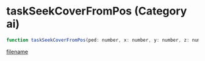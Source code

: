 # taskSeekCoverFromPos (Category ai)

```js
function taskSeekCoverFromPos(ped: number, x: number, y: number, z: number, duration: number, p5: boolean): void
```

[filename](taskSeekCoverFromPos_m.md ':include')